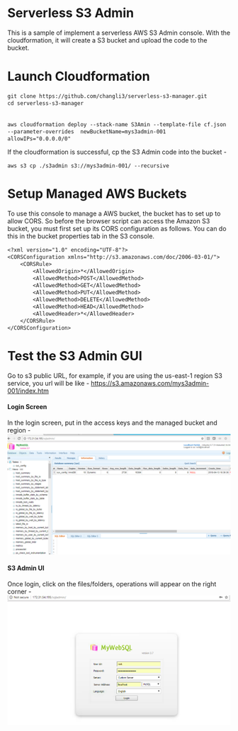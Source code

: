 Serverless S3 Admin
=================================
This is a sample of implement a serverless AWS S3 Admin console. With the cloudformation, it will create a S3 bucket and upload the code to the bucket.


Launch Cloudformation 
==================================
```
git clone https://github.com/changli3/serverless-s3-manager.git
cd serverless-s3-manager


aws cloudformation deploy --stack-name S3Amin --template-file cf.json --parameter-overrides  newBucketName=mys3admin-001 allowIPs="0.0.0.0/0" 
```

If the cloudformation is successful, cp the S3 Admin code into the bucket -

```
aws s3 cp ./s3admin s3://mys3admin-001/ --recursive
```

Setup Managed AWS Buckets
=================================
To use this console to manage a AWS bucket, the bucket has to set up to allow CORS. So before the browser script can access the Amazon S3 bucket, you must first set up its CORS configuration as follows. You can do this in the bucket properties tab in the S3 console.

```
<?xml version="1.0" encoding="UTF-8"?>
<CORSConfiguration xmlns="http://s3.amazonaws.com/doc/2006-03-01/">
    <CORSRule>
        <AllowedOrigin>*</AllowedOrigin>
        <AllowedMethod>POST</AllowedMethod>
        <AllowedMethod>GET</AllowedMethod>
        <AllowedMethod>PUT</AllowedMethod>
        <AllowedMethod>DELETE</AllowedMethod>
        <AllowedMethod>HEAD</AllowedMethod>
        <AllowedHeader>*</AllowedHeader>
    </CORSRule>
</CORSConfiguration>
```

Test the S3 Admin GUI
===============================
Go to s3 public URL, for example, if you are using the us-east-1 region S3 service, you url will be like - https://s3.amazonaws.com/mys3admin-001/index.htm

#### Login Screen
In the login screen, put in the access keys and the managed bucket and region -
![Login Screen](https://raw.githubusercontent.com/changli3/serverless-s3-manager/master/login.png "Login Screen")

#### S3 Admin UI
Once login, click on the files/folders, operations will appear on the right corner -
![S3 Admin UI](https://raw.githubusercontent.com/changli3/serverless-s3-manager/master/s3ui.png "S3 UI")
